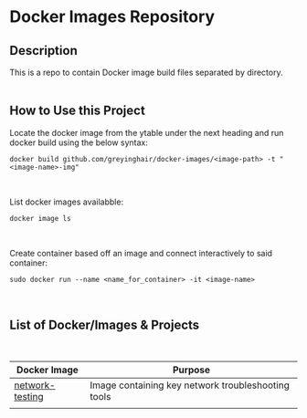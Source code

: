# Docker Images Repository

## Description

This is a repo to contain Docker image build files separated by directory. </br>
</br>

## How to Use this Project

Locate the docker image from the ytable under the next heading and run docker build using the below syntax: </br>

    docker build github.com/greyinghair/docker-images/<image-path> -t "<image-name>-img"

</br>

List docker images availabble: </br>

    docker image ls

</br>

Create container based off an image and connect interactively to said container: </br>

    sudo docker run --name <name_for_container> -it <image-name>

</br>

## List of Docker/Images & Projects

</br>

| Docker Image | Purpose |
-------------- | ---- |
| [network-testing](./network-testing/README.md) | Image containing key network troubleshooting tools |
|  |  |

